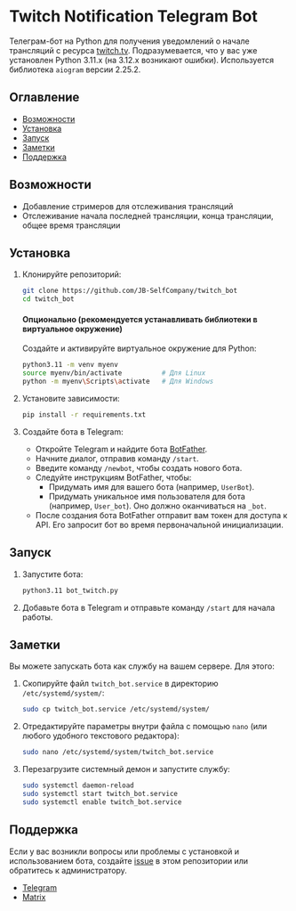 # Twitch Notification Telegram Bot

Телеграм-бот на Python для получения уведомлений о начале трансляций с ресурса [twitch.tv](https://twitch.tv). Подразумевается, что у вас уже установлен Python 3.11.x (на 3.12.x возникают ошибки). Используется библиотека `aiogram` версии 2.25.2.

## Оглавление

- [Возможности](#возможности)
- [Установка](#установка)
- [Запуск](#запуск)
- [Заметки](#заметки)
- [Поддержка](#поддержка)

## Возможности

- Добавление стримеров для отслеживания трансляций
- Отслеживание начала последней трансляции, конца трансляции, общее время трансляции

## Установка

1. Клонируйте репозиторий:

    ```bash
    git clone https://github.com/JB-SelfCompany/twitch_bot
    cd twitch_bot
    ```

    #### Опционально (рекомендуется устанавливать библиотеки в виртуальное окружение)

    Создайте и активируйте виртуальное окружение для Python:

    ```bash
    python3.11 -m venv myenv
    source myenv/bin/activate          # Для Linux
    python -m myenv\Scripts\activate   # Для Windows
    ```

3. Установите зависимости:

    ```bash
    pip install -r requirements.txt
    ```

4. Создайте бота в Telegram:

    - Откройте Telegram и найдите бота [BotFather](https://t.me/BotFather).
    - Начните диалог, отправив команду `/start`.
    - Введите команду `/newbot`, чтобы создать нового бота.
    - Следуйте инструкциям BotFather, чтобы:
        - Придумать имя для вашего бота (например, `UserBot`).
        - Придумать уникальное имя пользователя для бота (например, `User_bot`). Оно должно оканчиваться на `_bot`.
    - После создания бота BotFather отправит вам токен для доступа к API. Его запросит бот во время первоначальной инициализации.

## Запуск

1. Запустите бота:

    ```bash
    python3.11 bot_twitch.py
    ```
    
2. Добавьте бота в Telegram и отправьте команду `/start` для начала работы.

## Заметки

Вы можете запускать бота как службу на вашем сервере. Для этого:

1. Скопируйте файл `twitch_bot.service` в директорию `/etc/systemd/system/`:

    ```bash
    sudo cp twitch_bot.service /etc/systemd/system/
    ```

2. Отредактируйте параметры внутри файла с помощью `nano` (или любого удобного текстового редактора):

    ```bash
    sudo nano /etc/systemd/system/twitch_bot.service
    ```
    
3. Перезагрузите системный демон и запустите службу:

    ```bash
    sudo systemctl daemon-reload
    sudo systemctl start twitch_bot.service
    sudo systemctl enable twitch_bot.service
    ```

## Поддержка

Если у вас возникли вопросы или проблемы с установкой и использованием бота, создайте [issue](https://github.com/JB-SelfCompany/twitch_bot/issues) в этом репозитории или обратитесь к администратору.

- [Telegram](https://t.me/Mystery_TF)
- [Matrix](https://matrix.to/#/@jack_benq:shd.company)
